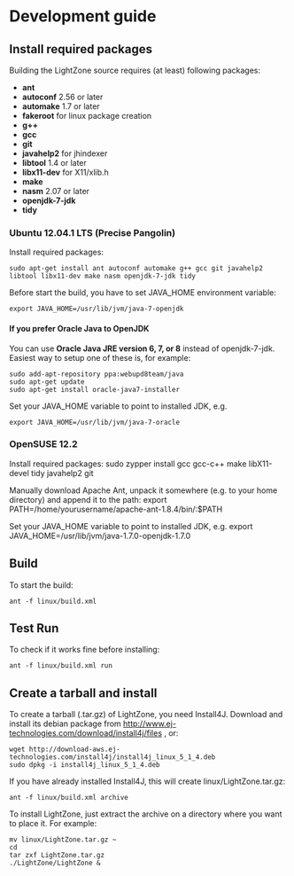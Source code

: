 # Development guide

## Install required packages
Building the LightZone source requires (at least) following packages:
- __ant__
- __autoconf__ 2.56 or later
- __automake__ 1.7 or later
- __fakeroot__ for linux package creation
- __g++__
- __gcc__
- __git__
- __javahelp2__ for jhindexer
- __libtool__ 1.4 or later
- __libx11-dev__ for X11/xlib.h
- __make__
- __nasm__ 2.07 or later
- __openjdk-7-jdk__
- __tidy__

### Ubuntu 12.04.1 LTS (Precise Pangolin)
Install required packages:

    sudo apt-get install ant autoconf automake g++ gcc git javahelp2 libtool libx11-dev make nasm openjdk-7-jdk tidy

Before start the build, you have to set JAVA_HOME environment variable:

    export JAVA_HOME=/usr/lib/jvm/java-7-openjdk

#### If you prefer Oracle Java to OpenJDK
You can use __Oracle Java JRE version 6, 7, or 8__ instead of openjdk-7-jdk.
Easiest way to setup one of these is, for example:

    sudo add-apt-repository ppa:webupd8team/java
    sudo apt-get update
    sudo apt-get install oracle-java7-installer

Set your JAVA_HOME variable to point to installed JDK, e.g.

    export JAVA_HOME=/usr/lib/jvm/java-7-oracle

### OpenSUSE 12.2
Install required packages:
    sudo zypper install gcc gcc-c++ make libX11-devel tidy javahelp2 git

Manually download Apache Ant, unpack it somewhere (e.g. to your home directory) and append it to the path:
    export PATH=/home/yourusername/apache-ant-1.8.4/bin/:$PATH

Set your JAVA_HOME variable to point to installed JDK, e.g.
    export JAVA_HOME=/usr/lib/jvm/java-1.7.0-openjdk-1.7.0

## Build
To start the build:

    ant -f linux/build.xml

## Test Run
To check if it works fine before installing:

    ant -f linux/build.xml run

## Create a tarball and install
To create a tarball (.tar.gz) of LightZone, you need Install4J.
Download and install its debian package from
http://www.ej-technologies.com/download/install4j/files
, or:

    wget http://download-aws.ej-technologies.com/install4j/install4j_linux_5_1_4.deb
    sudo dpkg -i install4j_linux_5_1_4.deb

If you have already installed Install4J, this will create linux/LightZone.tar.gz:

    ant -f linux/build.xml archive

To install LightZone, just extract the archive on a directory where you want to place it.
For example:

    mv linux/LightZone.tar.gz ~
    cd
    tar zxf LightZone.tar.gz
    ./LightZone/LightZone &

